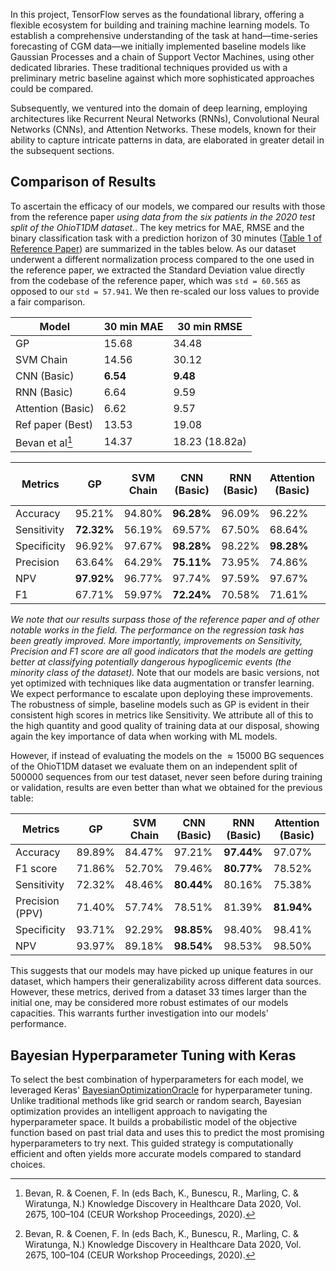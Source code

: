 
In this project, TensorFlow serves as the foundational library, offering a flexible ecosystem for building and training machine learning models. To establish a comprehensive understanding of the task at hand—time-series forecasting of CGM data—we initially implemented baseline models like Gaussian Processes and a chain of Support Vector Machines, using other dedicated libraries. These traditional techniques provided us with a preliminary metric baseline against which more sophisticated approaches could be compared.

Subsequently, we ventured into the domain of deep learning, employing architectures like Recurrent Neural Networks (RNNs), Convolutional Neural Networks (CNNs), and Attention Networks. These models, known for their ability to capture intricate patterns in data, are elaborated in greater detail in the subsequent sections.

## Comparison of Results

To ascertain the efficacy of our models, we compared our results with those from the reference paper *using data from the six patients in the 2020 test split of the OhioT1DM dataset.*. The key metrics for MAE, RMSE and the binary classification task with a prediction horizon of 30 minutes ([Table 1 of Reference Paper](https://www.nature.com/articles/s41746-021-00480-x/tables/1)) are summarized in the tables below. As our dataset underwent a different normalization process compared to the one used in the reference paper, we extracted the Standard Deviation value directly from the codebase of the reference paper, which was `std = 60.565` as opposed to our `std = 57.941`. We then re-scaled our loss values to provide a fair comparison.

|     Model             | 30 min MAE | 30 min RMSE  |
|------------------|------------|--------------|
| GP               | 15.68      | 34.48        |
| SVM Chain        | 14.56      | 30.12        |
| CNN (Basic)      | **6.54**       | **9.48**         |
| RNN (Basic)      | 6.64       | 9.59         |
| Attention (Basic)| 6.62       | 9.57         |
| Ref paper (Best) | 13.53      | 19.08        |
| Bevan et al[^1]   | 14.37      | 18.23 (18.82a)|



| Metrics        | GP    | SVM Chain  | CNN (Basic)  | RNN (Basic)  | Attention (Basic) | Ref paper (Best) | Bevan et al[^1]  |
|----------------|-------|-------|-------|-------|-----------|------------------|------------------|
| Accuracy       | 95.21%| 94.80%|**96.28%**| 96.09%| 96.22%    | 95.98%           | 95.65%           |
| Sensitivity    | **72.32%**| 56.19%| 69.57%| 67.50%| 68.64%    | 59.19%           | 49.94%           |
| Specificity    | 96.92%| 97.67%| **98.28%**| 98.22%| **98.28%**    | 98.15%           | 98.61%           |
| Precision      | 63.64%| 64.29%| **75.11%**| 73.95%| 74.86%    | 67.68%           | 69.00%           |
| NPV            | **97.92%**| 96.77%| 97.74%| 97.59%| 97.67%    | 97.55%           | 96.76%           |
| F1             | 67.71%| 59.97%| **72.24%**| 70.58%| 71.61%    | 61.72%           | 57.40%           |


*We note that our results surpass those of the reference paper and of other notable works in the field. The performance on the regression task has been greatly improved. More importantly, improvements on Sensitivity, Precision and F1 score are all good indicators that the models are getting better at classifying potentially dangerous hypoglicemic events (the minority class of the dataset).* Note that our models are basic versions, not yet optimized with techniques like data augmentation or transfer learning. We expect performance to escalate upon deploying these improvements. The robustness of simple, baseline models such as GP is evident in their consistent high scores in metrics like Sensitivity. We attribute all of this to the high quantity and good quality of training data at our disposal, showing again the key importance of data when working with ML models. 

However, if instead of evaluating the models on the $\approx 15000$ BG sequences of the OhioT1DM dataset we evaluate them on an independent split of $500000$ sequences from our test dataset, never seen before during training or validation, results are even better than what we obtained for the previous table:


| Metrics        |    GP    |   SVM Chain  |  CNN (Basic) |  RNN (Basic) | Attention (Basic) |
|----------------|----------|--------------|--------------|--------------|-------------------|
| Accuracy       |  89.89%  |    84.47%    |    97.21%    |   **97.44%** |      97.07%       |
| F1 score       |  71.86%  |    52.70%    |    79.46%    |   **80.77%** |      78.52%       |
| Sensitivity    |  72.32%  |    48.46%    |  **80.44%**  |    80.16%    |      75.38%       |
| Precision (PPV)|  71.40%  |    57.74%    |    78.51%    |    81.39%    |    **81.94%**     |
| Specificity    |  93.71%  |    92.29%    |    **98.85%**          |    98.40%         |        98.41%           |
| NPV            |  93.97%  |    89.18%    |      **98.54%**        |    98.53%          |        98.50%           |

This suggests that our models may have picked up unique features in our dataset, which hampers their generalizability across different data sources. However, these metrics, derived from a dataset 33 times larger than the initial one, may be considered more robust estimates of our models capacities. This warrants further investigation into our models' performance.

## Bayesian Hyperparameter Tuning with Keras

To select the best combination of hyperparameters for each model, we leveraged Keras' [BayesianOptimizationOracle](https://keras.io/api/keras_tuner/oracles/bayesian/) for hyperparameter tuning. Unlike traditional methods like grid search or random search, Bayesian optimization provides an intelligent approach to navigating the hyperparameter space. It builds a probabilistic model of the objective function based on past trial data and uses this to predict the most promising hyperparameters to try next. This guided strategy is computationally efficient and often yields more accurate models compared to standard choices.

[^1]: Bevan, R. & Coenen, F. In (eds Bach, K., Bunescu, R., Marling, C. & Wiratunga, N.) Knowledge Discovery in Healthcare Data 2020, Vol. 2675, 100–104 (CEUR Workshop Proceedings, 2020).
